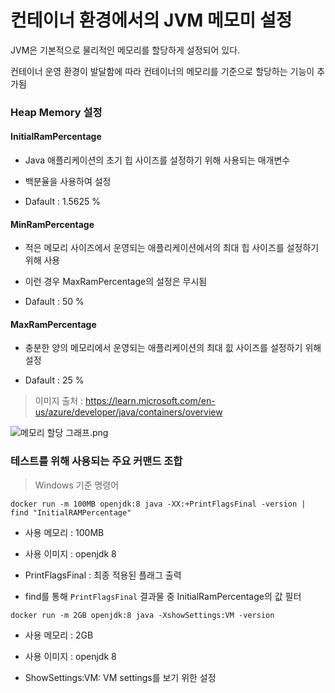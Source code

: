 # 컨테이너 환경에서의 JVM 메모미 설정

> 

JVM은 기본적으로 물리적인 메모리를 할당하게 설정되어 있다.

컨테이너 운영 환경이 발달함에 따라 컨테이너의 메모리를 기준으로 할당하는 기능이 추가됨

### Heap Memory 설정

#### InitialRamPercentage

- Java 애플리케이션의 초기 힙 사이즈를 설정하기 위해 사용되는 매개변수

- 백분율을 사용하여 설정

- Dafault : 1.5625 %

#### MinRamPercentage

- 적은 메모리 사이즈에서 운영되는 애플리케이션에서의 최대 힙 사이즈를 설정하기 위해 사용

- 이런 경우 MaxRamPercentage의 설정은 무시됨

- Dafault : 50 %

#### MaxRamPercentage

- 충분한 양의 메모리에서 운영되는 애플리케이션의 최대 힚 사이즈를 설정하기 위해 설정

- Dafault : 25 %

> 이미지 출처 : https://learn.microsoft.com/en-us/azure/developer/java/containers/overview
<img src="https://learn.microsoft.com/en-us/azure/developer/java/containers/media/default-heap-chart-openjdk17.png" alt="메모리 할당 그래프.png">

### 테스트를 위해 사용되는 주요 커맨드 조합

> Windows 기준 명령어

```docker
docker run -m 100MB openjdk:8 java -XX:+PrintFlagsFinal -version | find "InitialRAMPercentage"
```

- 사용 메모리 : 100MB

- 사용 이미지 : openjdk 8

- PrintFlagsFinal : 최종 적용된 플래그 출력

- find를 통해 `PrintFlagsFinal` 결과물 중 InitialRamPercentage의 값 필터

```docker
docker run -m 2GB openjdk:8 java -XshowSettings:VM -version
```

- 사용 메모리 : 2GB

- 사용 이미지 : openjdk 8

- ShowSettings:VM: VM settings를 보기 위한 설정
